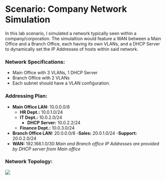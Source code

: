 # Scenario: Company Network Simulation

In this lab scenario, I simulated a network typically seen within a company/corporation. The simulaltion would feature a WAN between a Main Office and a Branch Office, each having its own VLANs, and a DHCP Server to dynamically set the IP Addresses of hosts within said network.

### Network Specifications:
- Main Office with 3 VLANs, 1 DHCP Server
- Branch Office with 2 VLANs
- Each subnet should have a VLAN configuration.

### Addressing Plan:
- **Main Office LAN:** 10.0.0.0/8
	- **HR Dept.:** 10.0.1.0/24
	- **IT Dept.:** 10.0.2.0/24
		- **DHCP Server:** 10.0.2.2/24
	- **Finance Dept.:** 10.0.3.0/24
- **Branch Office LAN:** 20.0.0.0/8
	-**Sales:** 20.0.1.0/24
	-**Support:** 20.0.2.0/24
- **WAN:** 192.168.1.0/30
*Main and Branch office IP Addresses are provided by DHCP server from Main office*

### Network Topology:
![](https://imgur.com/8oHoZ2U)
